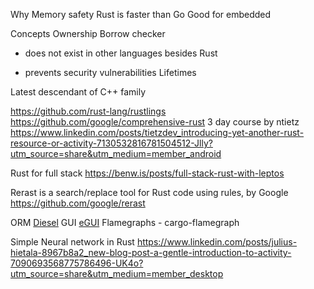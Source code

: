 Why
Memory safety
Rust is faster than Go
Good for embedded

Concepts
Ownership
Borrow checker
* does not exist in other languages besides Rust
- prevents security vulnerabilities
Lifetimes

Latest descendant of C++ family

https://github.com/rust-lang/rustlings
https://github.com/google/comprehensive-rust
3 day course by ntietz
https://www.linkedin.com/posts/tietzdev_introducing-yet-another-rust-resource-or-activity-7130532816781504512-Jlly?utm_source=share&utm_medium=member_android

Rust for full stack
https://benw.is/posts/full-stack-rust-with-leptos

Rerast is a search/replace tool for Rust code using rules, by Google
https://github.com/google/rerast

ORM [Diesel](https://diesel.rs/)
GUI [eGUI](https://github.com/emilk/egui)
Flamegraphs - cargo-flamegraph

Simple Neural network in Rust
https://www.linkedin.com/posts/julius-hietala-8967b8a2_new-blog-post-a-gentle-introduction-to-activity-7090693568775786496-UK4o?utm_source=share&utm_medium=member_desktop